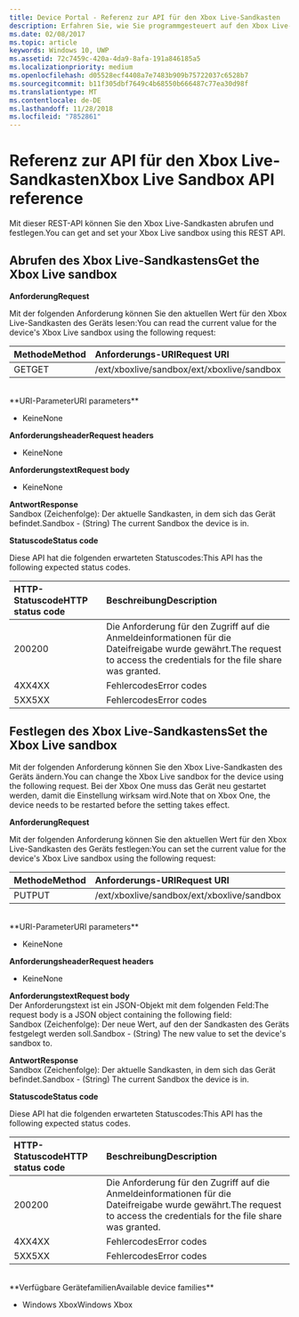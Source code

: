```yaml
---
title: Device Portal - Referenz zur API für den Xbox Live-Sandkasten
description: Erfahren Sie, wie Sie programmgesteuert auf den Xbox Live-Sandkasten zugreifen.
ms.date: 02/08/2017
ms.topic: article
keywords: Windows 10, UWP
ms.assetid: 72c7459c-420a-4da9-8afa-191a846185a5
ms.localizationpriority: medium
ms.openlocfilehash: d05528ecf4408a7e7483b909b75722037c6528b7
ms.sourcegitcommit: b11f305dbf7649c4b68550b666487c77ea30d98f
ms.translationtype: MT
ms.contentlocale: de-DE
ms.lasthandoff: 11/28/2018
ms.locfileid: "7852861"
---
```

# <a name="xbox-live-sandbox-api-reference"></a><span data-ttu-id="f201f-104">Referenz zur API für den Xbox Live-Sandkasten</span><span class="sxs-lookup"><span data-stu-id="f201f-104">Xbox Live Sandbox API reference</span></span>   
<span data-ttu-id="f201f-105">Mit dieser REST-API können Sie den Xbox Live-Sandkasten abrufen und festlegen.</span><span class="sxs-lookup"><span data-stu-id="f201f-105">You can get and set your Xbox Live sandbox using this REST API.</span></span>

## <a name="get-the-xbox-live-sandbox"></a><span data-ttu-id="f201f-106">Abrufen des Xbox Live-Sandkastens</span><span class="sxs-lookup"><span data-stu-id="f201f-106">Get the Xbox Live sandbox</span></span>

**<span data-ttu-id="f201f-107">Anforderung</span><span class="sxs-lookup"><span data-stu-id="f201f-107">Request</span></span>**

<span data-ttu-id="f201f-108">Mit der folgenden Anforderung können Sie den aktuellen Wert für den Xbox Live-Sandkasten des Geräts lesen:</span><span class="sxs-lookup"><span data-stu-id="f201f-108">You can read the current value for the device's Xbox Live sandbox using the following request:</span></span>

<span data-ttu-id="f201f-109">Methode</span><span class="sxs-lookup"><span data-stu-id="f201f-109">Method</span></span>      | <span data-ttu-id="f201f-110">Anforderungs-URI</span><span class="sxs-lookup"><span data-stu-id="f201f-110">Request URI</span></span>
:------     | :-----
<span data-ttu-id="f201f-111">GET</span><span class="sxs-lookup"><span data-stu-id="f201f-111">GET</span></span> | <span data-ttu-id="f201f-112">/ext/xboxlive/sandbox</span><span class="sxs-lookup"><span data-stu-id="f201f-112">/ext/xboxlive/sandbox</span></span>
<br />
**<span data-ttu-id="f201f-113">URI-Parameter</span><span class="sxs-lookup"><span data-stu-id="f201f-113">URI parameters</span></span>**

- <span data-ttu-id="f201f-114">Keine</span><span class="sxs-lookup"><span data-stu-id="f201f-114">None</span></span>

**<span data-ttu-id="f201f-115">Anforderungsheader</span><span class="sxs-lookup"><span data-stu-id="f201f-115">Request headers</span></span>**

- <span data-ttu-id="f201f-116">Keine</span><span class="sxs-lookup"><span data-stu-id="f201f-116">None</span></span>

**<span data-ttu-id="f201f-117">Anforderungstext</span><span class="sxs-lookup"><span data-stu-id="f201f-117">Request body</span></span>**

- <span data-ttu-id="f201f-118">Keine</span><span class="sxs-lookup"><span data-stu-id="f201f-118">None</span></span>

**<span data-ttu-id="f201f-119">Antwort</span><span class="sxs-lookup"><span data-stu-id="f201f-119">Response</span></span>**   
<span data-ttu-id="f201f-120">Sandbox (Zeichenfolge): Der aktuelle Sandkasten, in dem sich das Gerät befindet.</span><span class="sxs-lookup"><span data-stu-id="f201f-120">Sandbox - (String) The current Sandbox the device is in.</span></span>   

**<span data-ttu-id="f201f-121">Statuscode</span><span class="sxs-lookup"><span data-stu-id="f201f-121">Status code</span></span>**

<span data-ttu-id="f201f-122">Diese API hat die folgenden erwarteten Statuscodes:</span><span class="sxs-lookup"><span data-stu-id="f201f-122">This API has the following expected status codes.</span></span>

<span data-ttu-id="f201f-123">HTTP-Statuscode</span><span class="sxs-lookup"><span data-stu-id="f201f-123">HTTP status code</span></span>      | <span data-ttu-id="f201f-124">Beschreibung</span><span class="sxs-lookup"><span data-stu-id="f201f-124">Description</span></span>
:------     | :-----
<span data-ttu-id="f201f-125">200</span><span class="sxs-lookup"><span data-stu-id="f201f-125">200</span></span> | <span data-ttu-id="f201f-126">Die Anforderung für den Zugriff auf die Anmeldeinformationen für die Dateifreigabe wurde gewährt.</span><span class="sxs-lookup"><span data-stu-id="f201f-126">The request to access the credentials for the file share was granted.</span></span>
<span data-ttu-id="f201f-127">4XX</span><span class="sxs-lookup"><span data-stu-id="f201f-127">4XX</span></span> | <span data-ttu-id="f201f-128">Fehlercodes</span><span class="sxs-lookup"><span data-stu-id="f201f-128">Error codes</span></span>
<span data-ttu-id="f201f-129">5XX</span><span class="sxs-lookup"><span data-stu-id="f201f-129">5XX</span></span> | <span data-ttu-id="f201f-130">Fehlercodes</span><span class="sxs-lookup"><span data-stu-id="f201f-130">Error codes</span></span>

## <a name="set-the-xbox-live-sandbox"></a><span data-ttu-id="f201f-131">Festlegen des Xbox Live-Sandkastens</span><span class="sxs-lookup"><span data-stu-id="f201f-131">Set the Xbox Live sandbox</span></span>
<span data-ttu-id="f201f-132">Mit der folgenden Anforderung können Sie den Xbox Live-Sandkasten des Geräts ändern.</span><span class="sxs-lookup"><span data-stu-id="f201f-132">You can change the Xbox Live sandbox for the device using the following request.</span></span> <span data-ttu-id="f201f-133">Bei der Xbox One muss das Gerät neu gestartet werden, damit die Einstellung wirksam wird.</span><span class="sxs-lookup"><span data-stu-id="f201f-133">Note that on Xbox One, the device needs to be restarted before the setting takes effect.</span></span>

**<span data-ttu-id="f201f-134">Anforderung</span><span class="sxs-lookup"><span data-stu-id="f201f-134">Request</span></span>**

<span data-ttu-id="f201f-135">Mit der folgenden Anforderung können Sie den aktuellen Wert für den Xbox Live-Sandkasten des Geräts festlegen:</span><span class="sxs-lookup"><span data-stu-id="f201f-135">You can set the current value for the device's Xbox Live sandbox using the following request:</span></span>

<span data-ttu-id="f201f-136">Methode</span><span class="sxs-lookup"><span data-stu-id="f201f-136">Method</span></span>      | <span data-ttu-id="f201f-137">Anforderungs-URI</span><span class="sxs-lookup"><span data-stu-id="f201f-137">Request URI</span></span>
:------     | :-----
<span data-ttu-id="f201f-138">PUT</span><span class="sxs-lookup"><span data-stu-id="f201f-138">PUT</span></span> | <span data-ttu-id="f201f-139">/ext/xboxlive/sandbox</span><span class="sxs-lookup"><span data-stu-id="f201f-139">/ext/xboxlive/sandbox</span></span>
<br />
**<span data-ttu-id="f201f-140">URI-Parameter</span><span class="sxs-lookup"><span data-stu-id="f201f-140">URI parameters</span></span>**

- <span data-ttu-id="f201f-141">Keine</span><span class="sxs-lookup"><span data-stu-id="f201f-141">None</span></span>

**<span data-ttu-id="f201f-142">Anforderungsheader</span><span class="sxs-lookup"><span data-stu-id="f201f-142">Request headers</span></span>**

- <span data-ttu-id="f201f-143">Keine</span><span class="sxs-lookup"><span data-stu-id="f201f-143">None</span></span>

**<span data-ttu-id="f201f-144">Anforderungstext</span><span class="sxs-lookup"><span data-stu-id="f201f-144">Request body</span></span>**   
<span data-ttu-id="f201f-145">Der Anforderungstext ist ein JSON-Objekt mit dem folgenden Feld:</span><span class="sxs-lookup"><span data-stu-id="f201f-145">The request body is a JSON object containing the following field:</span></span>   
<span data-ttu-id="f201f-146">Sandbox (Zeichenfolge): Der neue Wert, auf den der Sandkasten des Geräts festgelegt werden soll.</span><span class="sxs-lookup"><span data-stu-id="f201f-146">Sandbox - (String) The new value to set the device's sandbox to.</span></span>

**<span data-ttu-id="f201f-147">Antwort</span><span class="sxs-lookup"><span data-stu-id="f201f-147">Response</span></span>**   
<span data-ttu-id="f201f-148">Sandbox (Zeichenfolge): Der aktuelle Sandkasten, in dem sich das Gerät befindet.</span><span class="sxs-lookup"><span data-stu-id="f201f-148">Sandbox - (String) The current Sandbox the device is in.</span></span>   

**<span data-ttu-id="f201f-149">Statuscode</span><span class="sxs-lookup"><span data-stu-id="f201f-149">Status code</span></span>**

<span data-ttu-id="f201f-150">Diese API hat die folgenden erwarteten Statuscodes:</span><span class="sxs-lookup"><span data-stu-id="f201f-150">This API has the following expected status codes.</span></span>

<span data-ttu-id="f201f-151">HTTP-Statuscode</span><span class="sxs-lookup"><span data-stu-id="f201f-151">HTTP status code</span></span>      | <span data-ttu-id="f201f-152">Beschreibung</span><span class="sxs-lookup"><span data-stu-id="f201f-152">Description</span></span>
:------     | :-----
<span data-ttu-id="f201f-153">200</span><span class="sxs-lookup"><span data-stu-id="f201f-153">200</span></span> | <span data-ttu-id="f201f-154">Die Anforderung für den Zugriff auf die Anmeldeinformationen für die Dateifreigabe wurde gewährt.</span><span class="sxs-lookup"><span data-stu-id="f201f-154">The request to access the credentials for the file share was granted.</span></span>
<span data-ttu-id="f201f-155">4XX</span><span class="sxs-lookup"><span data-stu-id="f201f-155">4XX</span></span> | <span data-ttu-id="f201f-156">Fehlercodes</span><span class="sxs-lookup"><span data-stu-id="f201f-156">Error codes</span></span>
<span data-ttu-id="f201f-157">5XX</span><span class="sxs-lookup"><span data-stu-id="f201f-157">5XX</span></span> | <span data-ttu-id="f201f-158">Fehlercodes</span><span class="sxs-lookup"><span data-stu-id="f201f-158">Error codes</span></span>

<br />
**<span data-ttu-id="f201f-159">Verfügbare Gerätefamilien</span><span class="sxs-lookup"><span data-stu-id="f201f-159">Available device families</span></span>**

* <span data-ttu-id="f201f-160">Windows Xbox</span><span class="sxs-lookup"><span data-stu-id="f201f-160">Windows Xbox</span></span>

